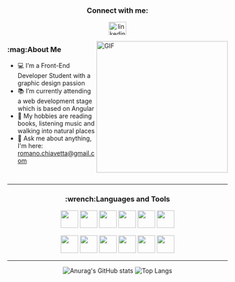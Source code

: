 <div align="center">
  
  <h3>Connect with me:</h3>
<p>
<a href="https://www.linkedin.com/in/romano-chiavetta/" target="blank"><img align="center" src="https://raw.githubusercontent.com/rahuldkjain/github-profile-readme-generator/master/src/images/icons/Social/linked-in-alt.svg" alt="linkedin romano chiavetta" height="30" width="40" /></a>
</p>
  
</div>

<img align="right" alt="GIF" width="300" src="https://i.pinimg.com/originals/e4/26/70/e426702edf874b181aced1e2fa5c6cde.gif" />

<h3>:mag:About Me</h3>

- :computer: I’m a Front-End Developer Student with a graphic design passion
- :books: I’m currently attending a web development stage which is based on Angular
- :musical_note: My hobbies are reading books, listening music and walking into natural places
- 💬 Ask me about anything, I'm here: <a href="mailto:antoniodeluca135@gmail.com">romano.chiavetta@gmail.com</a>


<br>
<hr>

<div align="center">

<h3>:wrench:Languages and Tools</h3>


<code><img height="40" src="https://i.ibb.co/8Xnw9Sd/html.png"></code>
<code><img height="40" src="https://i.ibb.co/TtfQ3C2/css.png"></code>
<code><img height="40" src="https://i.ibb.co/tB0yT6W/bootstrap.png"></code>
<code><img height="40" src="https://i.ibb.co/2cQnY5L/javascript.png"></code>
<code><img height="40" src="https://i.ibb.co/DQbdFB2/typescript.png"></code>
<code><img height="40" src="https://i.ibb.co/x6Z5rML/angular.png"></code>



<code><img height="40" src="https://i.ibb.co/3dL3rV7/php.png"></code>
<code><img height="40" src="https://i.ibb.co/wS5NRQR/sql.png"></code>
<code><img height="40" src="https://i.ibb.co/6FyBPQ7/terminal.png"></code>
<code><img height="40" src="https://i.ibb.co/xJxmc35/illustrator.png"></code>
<code><img height="40" src="https://i.ibb.co/K6SGKyR/photoshop.png"></code>
<code><img height="40" src="https://i.ibb.co/7SpXDMM/excel.png"></code>

</div>
<hr>
<div align="center">
  
  ![Anurag's GitHub stats](https://github-readme-stats.vercel.app/api?username=romy14793&theme=nord&show_icons=true)
  ![Top Langs](https://github-readme-stats.vercel.app/api/top-langs/?username=romy14793&layout=compact&hide=ruby,shell&theme=nord) 
  
 </div>


            
